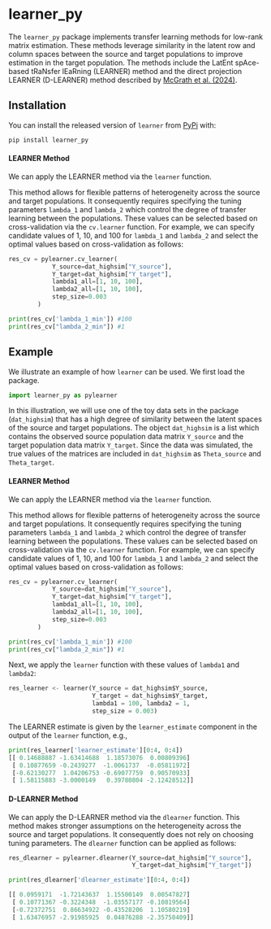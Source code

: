 # learner_py

The `learner_py` package implements transfer learning methods for low-rank
matrix estimation. These methods leverage similarity in the latent row
and column spaces between the source and target populations to improve
estimation in the target population. The methods include the LatEnt
spAce-based tRaNsfer lEaRning (LEARNER) method and the direct projection
LEARNER (D-LEARNER) method described by [McGrath et
al. (2024)](https://doi.org/10.48550/arXiv.2412.20605).

## Installation

You can install the released version of `learner` from
[PyPi](https://pypi.org/project/learner_py/) with:

```python
pip install learner_py
```
#### LEARNER Method

We can apply the LEARNER method via the `learner` function.

This method allows for flexible patterns of heterogeneity across the
source and target populations. It consequently requires specifying the
tuning parameters `lambda_1` and `lambda_2` which control the degree of
transfer learning between the populations. These values can be selected
based on cross-validation via the `cv.learner` function. For example, we
can specify candidate values of 1, 10, and 100 for `lambda_1` and
`lambda_2` and select the optimal values based on cross-validation as
follows:

```python
res_cv = pylearner.cv_learner(
            Y_source=dat_highsim["Y_source"],
            Y_target=dat_highsim["Y_target"],
            lambda1_all=[1, 10, 100],
            lambda2_all=[1, 10, 100],
            step_size=0.003
        )

print(res_cv['lambda_1_min']) #100
print(res_cv["lambda_2_min"]) #1
```
## Example

We illustrate an example of how `learner` can be used. We first load the
package.

```python
import learner_py as pylearner
```

In this illustration, we will use one of the toy data sets in the
package (`dat_highsim`) that has a high degree of similarity between the
latent spaces of the source and target populations. The object
`dat_highsim` is a list which contains the observed source population
data matrix `Y_source` and the target population data matrix `Y_target`.
Since the data was simulated, the true values of the matrices are
included in `dat_highsim` as `Theta_source` and `Theta_target`.

#### LEARNER Method

We can apply the LEARNER method via the `learner` function.

This method allows for flexible patterns of heterogeneity across the
source and target populations. It consequently requires specifying the
tuning parameters `lambda_1` and `lambda_2` which control the degree of
transfer learning between the populations. These values can be selected
based on cross-validation via the `cv.learner` function. For example, we
can specify candidate values of 1, 10, and 100 for `lambda_1` and
`lambda_2` and select the optimal values based on cross-validation as
follows:

```python
res_cv = pylearner.cv_learner(
            Y_source=dat_highsim["Y_source"],
            Y_target=dat_highsim["Y_target"],
            lambda1_all=[1, 10, 100],
            lambda2_all=[1, 10, 100],
            step_size=0.003
        )

print(res_cv['lambda_1_min']) #100
print(res_cv["lambda_2_min"]) #1
```

Next, we apply the `learner` function with these values of `lambda1`
and `lambda2`:

```python
res_learner <- learner(Y_source = dat_highsim$Y_source, 
                       Y_target = dat_highsim$Y_target,
                       lambda1 = 100, lambda2 = 1, 
                       step_size = 0.003)
```

The LEARNER estimate is given by the `learner_estimate` component in the
output of the `learner` function, e.g.,

```python
print(res_learner['learner_estimate'][0:4, 0:4])
[[ 0.14688887 -1.63414688  1.18573076  0.00809396]
 [ 0.10877659 -0.2439277  -1.0061737  -0.05811972]
 [-0.62130277  1.04206753 -0.69077759  0.90570933]
 [ 1.58115883 -3.0000149   0.39780804 -2.12428512]]
```

#### D-LEARNER Method

We can apply the D-LEARNER method via the `dlearner` function. This
method makes stronger assumptions on the heterogeneity across the source
and target populations. It consequently does not rely on choosing tuning
parameters. The `dlearner` function can be applied as follows:

```python
res_dlearner = pylearner.dlearner(Y_source=dat_highsim["Y_source"],
                                  Y_target=dat_highsim["Y_target"])

print(res_dlearner['dlearner_estimate'][0:4, 0:4])

[[ 0.0959171  -1.72143637  1.15500149  0.00547827]
 [ 0.10771367 -0.3224348  -1.03557177 -0.10819564]
 [-0.72372751  0.86634922 -0.43528206  1.10580219]
 [ 1.63476957 -2.91985925  0.04876288 -2.35750409]]
```



